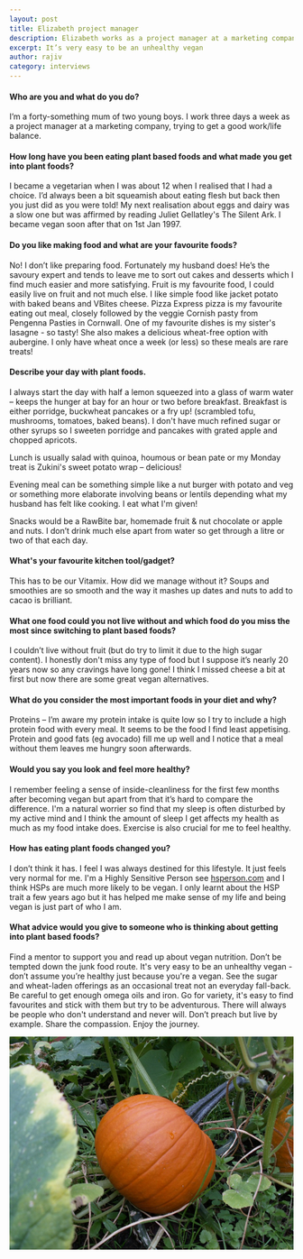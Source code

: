 ```yaml
---
layout: post
title: Elizabeth project manager
description: Elizabeth works as a project manager at a marketing company
excerpt: It’s very easy to be an unhealthy vegan
author: rajiv
category: interviews
---
```

#### Who are you and what do you do?

I&rsquo;m a forty-something mum of two young boys. I work three days a week as a project manager at a marketing company, trying to get a good work/life balance.

#### How long have you been eating plant based foods and what made you get into plant foods?

I became a vegetarian when I was about 12 when I realised that I had a choice. I&rsquo;d always been a bit squeamish about eating flesh but back then you just did as you were told! My next realisation about eggs and dairy was a slow one but was affirmed by reading Juliet Gellatley&#39;s The Silent Ark. I became vegan soon after that on 1st Jan 1997.

#### Do you like making food and what are your favourite foods?

No! I don&rsquo;t like preparing food. Fortunately my husband does! He&rsquo;s the savoury expert and tends to leave me to sort out cakes and desserts which I find much easier and more satisfying. Fruit is my favourite food, I could easily live on fruit and not much else. I like simple food like jacket potato with baked beans and VBites cheese. Pizza Express pizza is my favourite eating out meal, closely followed by the veggie Cornish pasty from Pengenna Pasties in Cornwall. One of my favourite dishes is my sister&#39;s lasagne - so tasty! She also makes a delicious wheat-free option with aubergine. I only have wheat once a week (or less) so these meals are rare treats!

#### Describe your day with plant foods.

I always start the day with half a lemon squeezed into a glass of warm water &ndash; keeps the hunger at bay for an hour or two before breakfast. Breakfast is either porridge, buckwheat pancakes or a fry up! (scrambled tofu, mushrooms, tomatoes, baked beans). I don&#39;t have much refined sugar or other syrups so I sweeten porridge and pancakes with grated apple and chopped apricots.

Lunch is usually salad with quinoa, houmous or bean pate or my Monday treat is Zukini&#39;s sweet potato wrap &ndash; delicious!

Evening meal can be something simple like a nut burger with potato and veg or something more elaborate involving beans or lentils depending what my husband has felt like cooking. I eat what I&#39;m given!

Snacks would be a RawBite bar, homemade fruit &amp; nut chocolate or apple and nuts. I don&rsquo;t drink much else apart from water so get through a litre or two of that each day.

#### What&#39;s your favourite kitchen tool/gadget?

This has to be our Vitamix. How did we manage without it? Soups and smoothies are so smooth and the way it mashes up dates and nuts to add to cacao is brilliant.

#### What one food could you not live without and which food do you miss the most since switching to plant based foods?

I couldn&rsquo;t live without fruit (but do try to limit it due to the high sugar content). I honestly don&#39;t miss any type of food but I suppose it&rsquo;s nearly 20 years now so any cravings have long gone! I think I missed cheese a bit at first but now there are some great vegan alternatives.

#### What do you consider the most important foods in your diet and why?

Proteins &ndash; I&rsquo;m aware my protein intake is quite low so I try to include a high protein food with every meal. It seems to be the food I find least appetising. Protein and good fats (eg avocado) fill me up well and I notice that a meal without them leaves me hungry soon afterwards.

#### Would you say you look and feel more healthy?

I remember feeling a sense of inside-cleanliness for the first few months after becoming vegan but apart from that it&rsquo;s hard to compare the difference. I&#39;m a natural worrier so find that my sleep is often disturbed by my active mind and I think the amount of sleep I get affects my health as much as my food intake does. Exercise is also crucial for me to feel healthy.

#### How has eating plant foods changed you?

I don&rsquo;t think it has. I feel I was always destined for this lifestyle. It just feels very normal for me. I&#39;m a Highly Sensitive Person see [hsperson.com](http://hsperson.com) and I think HSPs are much more likely to be vegan. I only learnt about the HSP trait a few years ago but it has helped me make sense of my life and being vegan is just part of who I am.

#### What advice would you give to someone who is thinking about getting into plant based foods?

Find a mentor to support you and read up about vegan nutrition. Don&rsquo;t be tempted down the junk food route. It&#39;s very easy to be an unhealthy vegan - don&rsquo;t assume you&rsquo;re healthy just because you&#39;re a vegan. See the sugar and wheat-laden offerings as an occasional treat not an everyday fall-back. Be careful to get enough omega oils and iron. Go for variety, it&#39;s easy to find favourites and stick with them but try to be adventurous. There will always be people who don&#39;t understand and never will. Don&rsquo;t preach but live by example. Share the compassion. Enjoy the journey.

![pumpkin elizabeth has grown](/img/elizabeth-growing-pumpkin.jpg)
